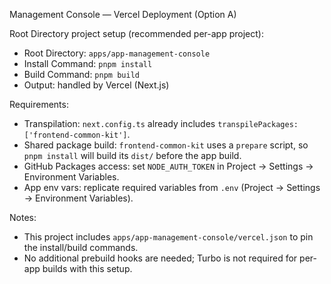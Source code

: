 Management Console — Vercel Deployment (Option A)

Root Directory project setup (recommended per-app project):

- Root Directory: `apps/app-management-console`
- Install Command: `pnpm install`
- Build Command: `pnpm build`
- Output: handled by Vercel (Next.js)

Requirements:

- Transpilation: `next.config.ts` already includes `transpilePackages: ['frontend-common-kit']`.
- Shared package build: `frontend-common-kit` uses a `prepare` script, so `pnpm install` will build its `dist/` before the app build.
- GitHub Packages access: set `NODE_AUTH_TOKEN` in Project → Settings → Environment Variables.
- App env vars: replicate required variables from `.env` (Project → Settings → Environment Variables).

Notes:

- This project includes `apps/app-management-console/vercel.json` to pin the install/build commands.
- No additional prebuild hooks are needed; Turbo is not required for per-app builds with this setup.

